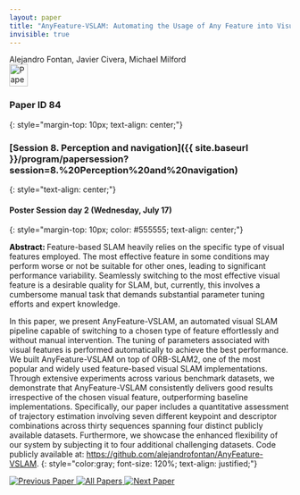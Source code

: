 ```yaml
---
layout: paper
title: "AnyFeature-VSLAM: Automating the Usage of Any Feature into Visual SLAM"
invisible: true
---
```

<div class="paper-authors">
<div class="paper-author-box">
    <div class="paper-author-name">Alejandro Fontan, Javier Civera, Michael Milford</div>
    <div class="paper-author-uni"></div>
</div>

</div><div class="paper-pdf">
                <div> <a href="https://enriquecoronadozu.github.io/rssproceedings2024/rss20/p084.pdf"><img src="{{ site.baseurl }}/images/paper_link.png" alt="Paper Website" width = "33"  height = "40"/></a> </div>
                </div>

### Paper ID 84
{: style="margin-top: 10px; text-align: center;"}

### [Session 8. Perception and navigation]({{ site.baseurl }}/program/papersession?session=8.%20Perception%20and%20navigation)
{: style="text-align: center;"}

#### Poster Session day 2 (Wednesday, July 17)
{: style="margin-top: 10px; color: #555555; text-align: center;"}

<b style="color: black;">Abstract: </b>Feature-based SLAM heavily relies on the specific type of visual features employed. The most effective feature in some conditions may perform worse or not be suitable for other ones, leading to significant performance variability. Seamlessly switching to the most effective visual feature is a desirable quality for SLAM, but, currently, this involves a cumbersome manual task that demands substantial parameter tuning efforts and expert knowledge. 
 

 In this paper, we present AnyFeature-VSLAM, an automated visual SLAM pipeline capable of switching to a chosen type of feature effortlessly and without manual intervention. The tuning of parameters associated with visual features is performed automatically to achieve the best performance. We built AnyFeature-VSLAM on top of ORB-SLAM2, one of the most popular and widely used feature-based visual SLAM implementations. Through extensive experiments across various benchmark datasets, we demonstrate that AnyFeature-VSLAM consistently delivers good results irrespective of the chosen visual feature, outperforming baseline implementations. Specifically, our paper includes a quantitative assessment of trajectory estimation involving seven different keypoint and descriptor combinations across thirty sequences spanning four distinct publicly available datasets. Furthermore, we showcase the enhanced flexibility of our system by subjecting it to four additional challenging datasets. Code publicly available at: https://github.com/alejandrofontan/AnyFeature-VSLAM.
{: style="color:gray; font-size: 120%; text-align: justified;"}


<div class="paper-menu">
<a href="{{ site.baseurl }}/program/papers/083/"> <img src="{{ site.baseurl }}/images/previous_paper_icon.png" alt="Previous Paper" title="Previous Paper"/> </a>
<a href="{{ site.baseurl }}/program/papers"><img src="{{ site.baseurl }}/images/overview_icon.png" alt="All Papers" title="All Papers"/> </a>
<a href="{{ site.baseurl }}/program/papers/085/"> <img src="{{ site.baseurl }}/images/next_paper_icon.png" alt="Next Paper" title="Next Paper"/> </a>

</div>
